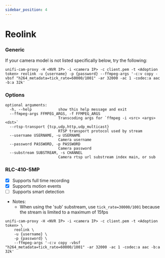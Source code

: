 ```yaml
---
sidebar_position: 4
---
```


# Reolink

### Generic
If your camera model is not listed specifically below, try the following:

```
unifi-cam-proxy -H <NVR IP> -i <camera IP> -c client.pem -t <Adoption token> reolink -u {username} -p {password} --ffmpeg-args '-c:v copy -vbsf "h264_metadata=tick_rate=60000/1001" -ar 32000 -ac 1 -codec:a aac -b:a 32k'
```

### Options
```
optional arguments:
  -h, --help            show this help message and exit
  --ffmpeg-args FFMPEG_ARGS, -f FFMPEG_ARGS
                        Transcoding args for `ffmpeg -i <src> <args> <dst>`
  --rtsp-transport {tcp,udp,http,udp_multicast}
                        RTSP transport protocol used by stream
  --username USERNAME, -u USERNAME
                        Camera username
  --password PASSWORD, -p PASSWORD
                        Camera password
  --substream SUBSTREAM, -s CHANNEL
                        Camera rtsp url substream index main, or sub
```        

### RLC-410-5MP
- [x] Supports full time recording
- [x] Supports motion events
- [ ] Supports smart detection
- Notes:
  *  When using the 'sub' substream, use `tick_rate=30000/1001` because the stream is limited to a maximum of 15fps

```
unifi-cam-proxy -H <NVR IP> -i <camera IP> -c client.pem -t <Adoption token> \
    reolink \
    -u {username} \
    -p {password} \
    --ffmpeg-args '-c:v copy -vbsf "h264_metadata=tick_rate=60000/1001" -ar 32000 -ac 1 -codec:a aac -b:a 32k'
```
